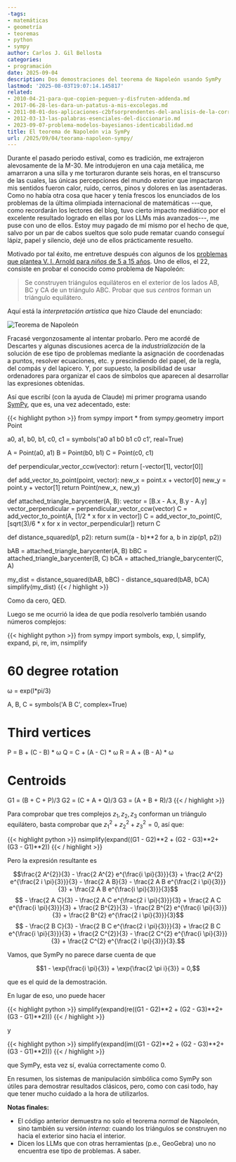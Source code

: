 ```yaml
---
-tags:
- matemáticas
- geometría
- teoremas
- python
- sympy
author: Carlos J. Gil Bellosta
categories:
- programación
date: 2025-09-04
description: Dos demostraciones del teorema de Napoleón usando SymPy
lastmod: '2025-08-03T19:07:14.145817'
related:
- 2010-04-21-para-que-copien-peguen-y-disfruten-addenda.md
- 2017-06-28-les-dara-un-patatus-a-mis-excolegas.md
- 2011-08-01-dos-aplicaciones-c2bfsorprendentes-del-analisis-de-la-correlacion-canonica.md
- 2012-03-13-las-palabras-esenciales-del-diccionario.md
- 2023-09-07-problema-modelos-bayesianos-identicabilidad.md
title: El teorema de Napoleón via SymPy
url: /2025/09/04/teorama-napoleon-sympy/
---
```


Durante el pasado periodo estival, como es tradición, me extrajeron alevosamente de la M-30. Me introdujeron en una caja metálica, me amarraron a una silla y me torturaron durante seis horas, en el transcurso de las cuales, las únicas percepciones del mundo exterior que impactaron mis sentidos fueron calor, ruido, cerros, pinos y dolores en las asentaderas. Como no había otra cosa que hacer y tenía frescos los enunciados de los problemas de la última olimpiada internacional de matemáticas ---que, como recordarán los lectores del blog, tuvo cierto impacto mediático por el excelente resultado logrado en ellas por los LLMs más avanzados---, me puse con uno de ellos. Estoy muy pagado de mí mismo por el hecho de que, salvo por un par de cabos sueltos que solo pude rematar cuando conseguí lápiz, papel y silencio, dejé uno de ellos prácticamente resuelto.

Motivado por tal éxito, me entretuve después con algunos de los [problemas que plantea V. I. Arnold para _niños_ de 5 a 15 años](https://www.imaginary.org/sites/default/files/taskbook_arnold_en_0.pdf). Uno de ellos, el 22, consiste en probar el conocido como problema de Napoleón:

> Se construyen triángulos equiláteros en el exterior de los lados AB, BC y CA de un triángulo ABC. Probar que sus _centros_ forman un triángulo equilátero.

Aquí está la _interpretación artística_ que hizo Claude del enunciado:

![Teorema de Napoleón](/wp-uploads/2025/teorema_napoleon.svg#center)

Fracasé vergonzosamente al intentar probarlo. Pero me acordé de Descartes y algunas discusiones acerca de la _industrialización_ de la solución de ese tipo de problemas mediante la asignación de coordenadas a puntos, resolver ecuaciones, etc. y prescindiendo del papel, de la regla, del compás y del lapicero. Y, por supuesto, la posibilidad de usar ordenadores para organizar el caos de símbolos que aparecen al desarrollar las expresiones obtenidas.

Así que escribí (con la ayuda de Claude) mi primer programa usando [SymPy](https://www.sympy.org/en/index.html), que es, una vez adecentado, este:

{{< highlight python >}}
from sympy import *
from sympy.geometry import Point

a0, a1, b0, b1, c0, c1 = symbols('a0 a1 b0 b1 c0 c1', real=True)

A = Point(a0, a1)
B = Point(b0, b1)
C = Point(c0, c1)

def perpendicular_vector_ccw(vector):
    return [-vector[1], vector[0]]

def add_vector_to_point(point, vector):
    new_x = point.x + vector[0]
    new_y = point.y + vector[1]
    return Point(new_x, new_y)

def attached_triangle_barycenter(A, B):
    vector = [B.x - A.x, B.y - A.y]
    vector_perpendicular = perpendicular_vector_ccw(vector)
    C = add_vector_to_point(A, [1/2 * x for x in vector])
    C = add_vector_to_point(C, [sqrt(3)/6 * x for x in vector_perpendicular])
    return C

def distance_squared(p1, p2):
    return sum((a - b)**2 for a, b in zip(p1, p2))

bAB = attached_triangle_barycenter(A, B)
bBC = attached_triangle_barycenter(B, C)
bCA = attached_triangle_barycenter(C, A)

my_dist = distance_squared(bAB, bBC) - distance_squared(bAB, bCA)
simplify(my_dist)
{{< / highlight >}}

Como da cero, QED.

Luego se me ocurrió la idea de que podía resolverlo también usando números complejos:

{{< highlight python >}}
from sympy import symbols, exp, I, simplify, expand, pi, re, im, nsimplify

# 60 degree rotation
ω = exp(I*pi/3)

A, B, C = symbols('A B C', complex=True)

# Third vertices
P = B + (C - B) * ω
Q = C + (A - C) * ω
R = A + (B - A) * ω

# Centroids
G1 = (B + C + P)/3
G2 = (C + A + Q)/3
G3 = (A + B + R)/3
{{< / highlight >}}

Para comprobar que tres complejos $z_1, z_2, z_3$ conforman un triángulo equilátero, basta comprobar que $z_1^2 + z_2^2 + z_3^2 = 0$, así que:

{{< highlight python >}}
nsimplify(expand((G1 - G2)**2 + (G2 - G3)**2+ (G3 - G1)**2))
{{< / highlight >}}

Pero la expresión resultante es

$$\frac{2 A^{2}}{3} - \frac{2 A^{2} e^{\frac{i \pi}{3}}}{3} + \frac{2 A^{2} e^{\frac{2 i \pi}{3}}}{3} - \frac{2 A B}{3} - \frac{2 A B e^{\frac{2 i \pi}{3}}}{3} + \frac{2 A B e^{\frac{i \pi}{3}}}{3}$$
$$ - \frac{2 A C}{3} - \frac{2 A C e^{\frac{2 i \pi}{3}}}{3} + \frac{2 A C e^{\frac{i \pi}{3}}}{3} + \frac{2 B^{2}}{3} - \frac{2 B^{2} e^{\frac{i \pi}{3}}}{3} + \frac{2 B^{2} e^{\frac{2 i \pi}{3}}}{3}$$
$$ - \frac{2 B C}{3} - \frac{2 B C e^{\frac{2 i \pi}{3}}}{3} + \frac{2 B C e^{\frac{i \pi}{3}}}{3} + \frac{2 C^{2}}{3} - \frac{2 C^{2} e^{\frac{i \pi}{3}}}{3} + \frac{2 C^{2} e^{\frac{2 i \pi}{3}}}{3}.$$

Vamos, que SymPy no parece darse cuenta de que

$$1 - \exp{\frac{i \pi}{3}} + \exp{\frac{2 \pi i}{3}} = 0,$$

que es el quid de la demostración.

En lugar de eso, uno puede hacer

{{< highlight python >}}
simplify(expand(re((G1 - G2)**2 + (G2 - G3)**2+ (G3 - G1)**2)))
{{< / highlight >}}

y

{{< highlight python >}}
simplify(expand(im((G1 - G2)**2 + (G2 - G3)**2+ (G3 - G1)**2)))
{{< / highlight >}}

que SymPy, esta vez sí, evalúa correctamente como 0.

En resumen, los sistemas de manipulación simbólica como SymPy son útiles para demostrar resultados clásicos, pero, como con casi todo, hay que tener mucho cuidado a la hora de utilizarlos.

**Notas finales:**
- El código anterior demuestra no solo el teorema _normal_ de Napoleón, sino también su versión _interna_: cuando los triángulos se construyen no hacia el exterior sino hacia el interior.
- Dicen los LLMs que con otras herramientas (p.e., GeoGebra) uno no encuentra ese tipo de problemas. A saber.